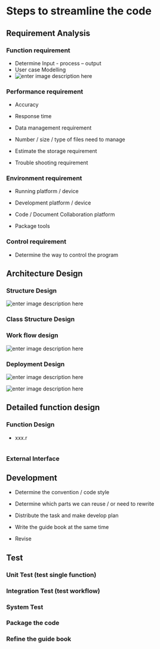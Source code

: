 # Steps to streamline the code

## Requirement Analysis


###  Function requirement

- Determine Input - process – output
- User case Modelling
- ![enter image description here](https://www.uml-diagrams.org/use-case-diagrams/business-use-case-diagram-elements.png)

### Performance requirement

- Accuracy

- Response time

- Data management requirement

- Number / size / type of files need to manage

- Estimate the storage requirement

- Trouble shooting requirement

### Environment requirement

- Running platform / device

- Development platform / device

- Code / Document Collaboration platform

- Package tools

### Control requirement

- Determine the way to control the program

## Architecture Design

### Structure Design

![enter image description here](https://www.uml-diagrams.org/composite-structure-diagrams/composite-internal-structure-diagram-elements.png)
###  Class Structure Design

### Work flow design

![enter image description here](https://www.uml-diagrams.org/sequence-diagrams/sequence-diagram-overview.png)

###  Deployment Design
![enter image description here](https://www.uml-diagrams.org/deployment-diagrams/deployment-diagram-overview-manifestation.png)

![enter image description here](https://www.uml-diagrams.org/deployment-diagrams/deployment-diagram-overview-specification.png)

## Detailed function design

### Function Design

- xxx.r	
```

```

### External Interface


## Development

- Determine the convention / code style

- Determine which parts we can reuse / or need to rewrite

- Distribute the task and make develop plan

- Write the guide book at the same time

- Revise

## Test

### Unit Test (test single function)

### Integration Test (test workflow)

### System Test

### Package the code

### Refine the guide book
<!--stackedit_data:
eyJoaXN0b3J5IjpbLTE3NjA3MzU3MTcsMTUxOTQ0MTc2NCwtOD
U2Njk4NDQxLDE5NzQwMzkzMzFdfQ==
-->